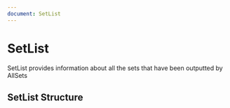 ```yaml
---
document: SetList
---
```


# SetList

SetList provides information about all the sets that have been outputted by AllSets

## SetList Structure

<GenerateTable/>